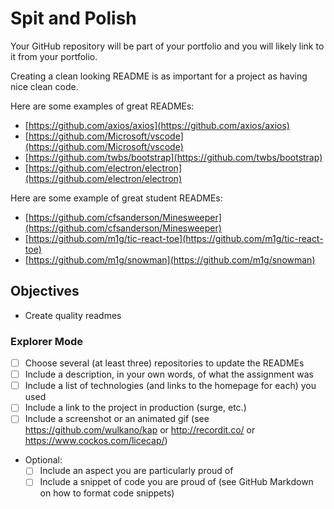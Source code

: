 # Spit and Polish

Your GitHub repository will be part of your portfolio and you will likely link to it from your portfolio.

Creating a clean looking README is as important for a project as having nice clean code.

Here are some examples of great READMEs:

- [https://github.com/axios/axios](https://github.com/axios/axios)
- [https://github.com/Microsoft/vscode](https://github.com/Microsoft/vscode)
- [https://github.com/twbs/bootstrap](https://github.com/twbs/bootstrap)
- [https://github.com/electron/electron](https://github.com/electron/electron)

Here are some example of great student READMEs:

- [https://github.com/cfsanderson/Minesweeper](https://github.com/cfsanderson/Minesweeper)
- [https://github.com/m1g/tic-react-toe](https://github.com/m1g/tic-react-toe)
- [https://github.com/m1g/snowman](https://github.com/m1g/snowman)

## Objectives

- Create quality readmes

### Explorer Mode

- [ ] Choose several (at least three) repositories to update the READMEs
- [ ] Include a description, in your own words, of what the assignment was
- [ ] Include a list of technologies (and links to the homepage for each) you used
- [ ] Include a link to the project in production (surge, etc.)
- [ ] Include a screenshot or an animated gif (see https://github.com/wulkano/kap or http://recordit.co/ or https://www.cockos.com/licecap/)
- Optional:
  - [ ] Include an aspect you are particularly proud of
  - [ ] Include a snippet of code you are proud of (see GitHub Markdown on how to format code snippets)
